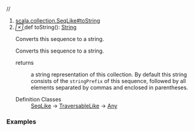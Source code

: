 //
<ol>
<li><a href="https://www.scala-lang.org/api/2.12.3/scala/collection/immutable/List.html#toString():String">scala.collection.SeqLike#toString</a></li>
<li name="scala.collection.SeqLike#toString" visbl="pub" class="indented0 " data-isabs="false" fullcomment="yes" group="Ungrouped"> <a id="toString():String"></a> <span class="permalink"> <a href="../../../scala/collection/immutable/List.html#toString():String" title="Permalink"> <i class="material-icons"></i> </a> </span> <span class="modifier_kind"> <span class="modifier"></span> <span class="kind">def</span> </span> <span class="symbol"> <span class="name">toString</span><span class="params">()</span><span class="result">: <a href="../../Predef$.html#String=String" class="extmbr" name="scala.Predef.String">String</a></span> </span> <p class="shortcomment cmt">Converts this sequence to a string.</p>
 <div class="fullcomment">
  <div class="comment cmt">
   <p>Converts this sequence to a string. </p>
  </div>
  <dl class="paramcmts block">
   <dt>
    returns
   </dt>
   <dd class="cmt">
    <p>a string representation of this collection. By default this string consists of the <code>stringPrefix</code> of this sequence, followed by all elements separated by commas and enclosed in parentheses.</p>
   </dd>
  </dl>
  <dl class="attributes block"> 
   <dt>
    Definition Classes
   </dt>
   <dd>
    <a href="../SeqLike.html" class="extype" name="scala.collection.SeqLike">SeqLike</a> → 
    <a href="../TraversableLike.html" class="extype" name="scala.collection.TraversableLike">TraversableLike</a> → 
    <a href="../../Any.html" class="extype" name="scala.Any">Any</a>
   </dd>
  </dl>
 </div> </li>
        </ol>


### Examples



